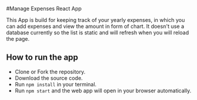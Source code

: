 #Manage Expenses React App

This App is build for keeping track of your yearly expenses, in which you can add expenses and view the amount in form of chart. It doesn't use a database currently so the list is static and will refresh when you will reload the page.

## How to run the app

- Clone or Fork the repository.
- Download the source code.
- Run `npm install` in your terminal.
- Run `npm start` and the web app will open in your browser automatically.

